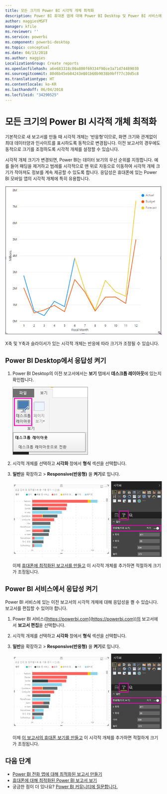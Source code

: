 ```yaml
---
title: 모든 크기의 Power BI 시각적 개체 최적화
description: Power BI 휴대폰 앱에 대해 Power BI Desktop 및 Power BI 서비스에서 기존 보고서의 시각적 개체를 최적화하는 방법을 알아봅니다.
author: maggiesMSFT
manager: kfile
ms.reviewer: ''
ms.service: powerbi
ms.component: powerbi-desktop
ms.topic: conceptual
ms.date: 04/13/2018
ms.author: maggies
LocalizationGroup: Create reports
ms.openlocfilehash: a6e683318c00a800f69334f90ce3a71d74489030
ms.sourcegitcommit: 80d6b45eb84243e801b60b9038b9bff77c30d5c8
ms.translationtype: HT
ms.contentlocale: ko-KR
ms.lasthandoff: 06/04/2018
ms.locfileid: "34290525"
---
```

# <a name="optimize-a-power-bi-visual-for-any-size"></a>모든 크기의 Power BI 시각적 개체 최적화
기본적으로 새 보고서를 만들 때 시각적 개체는 ‘반응형’이므로, 화면 크기와 관계없이 최대 데이터양과 인사이트를 표시하도록 동적으로 변경됩니다. 이전 보고서의 경우에도 동적으로 크기를 조정하도록 시각적 개체를 설정할 수 있습니다.

시각적 개체 크기가 변경되면, Power BI는 데이터 보기의 우선 순위를 지정합니다. 예를 들어 패딩을 제거하고 범례를 시각적으로 맨 위로 자동으로 이동하여 시각적 개체 크기가 작아져도 정보를 계속 제공할 수 있도록 합니다. 응답성은 휴대폰에 있는 Power BI 모바일 앱의 시각적 개체에 특히 유용합니다.

![반응형 시각적 개체 크기 조정](media/desktop-create-responsive-visuals/power-bi-responsive-visual.gif)

X축 및 Y축과 슬라이서가 있는 시각적 개체는 반응에 따라 크기가 조정될 수 있습니다.

## <a name="turn-on-responsiveness-in-power-bi-desktop"></a>Power BI Desktop에서 응답성 켜기
1. Power BI Desktop의 이전 보고서에서는 **보기** 탭에서 **데스크톱 레이아웃**에 있는지 확인합니다.
   
    ![데스크톱 레이아웃 아이콘](media/desktop-create-responsive-visuals/power-bi-desktop-layout.png)
2. 시각적 개체를 선택하고 **시각화** 창에서 **형식** 섹션을 선택합니다.
3. **일반**을 확장하고 > **Responsive(반응형)** 을 **켜기**로 밉니다.
   
    ![반응형 켜기](media/desktop-create-responsive-visuals/power-bi-turn-responsive-on.png)
   
     이제 [휴대폰에 최적화된 보고서를 만들고](desktop-create-phone-report.md) 이 시각적 개체를 추가하면 적절하게 크기가 조정됩니다.

## <a name="turn-on-responsiveness-in-the-power-bi-service"></a>Power BI 서비스에서 응답성 켜기
Power BI 서비스에 있는 이전 보고서의 시각적 개체에 대해 응답성을 켤 수 있습니다. 보고서를 편집할 수 있어야 합니다.

1. Power BI 서비스([https://powerbi.com](https://powerbi.com))의 보고서에서 **보고서 편집**을 선택합니다.
2. 시각적 개체를 선택하고 **시각화** 창에서 **형식** 섹션을 선택합니다.
3. **일반**을 확장하고 > **Responsive(반응형)** 을 **켜기**로 밉니다.
   
    ![반응형 켜기](media/desktop-create-responsive-visuals/power-bi-turn-responsive-on.png)
   
     이제 [이 보고서의 휴대폰 보기를 만들고](desktop-create-phone-report.md) 이 시각적 개체를 추가하면 적절하게 크기가 조정됩니다.

## <a name="next-steps"></a>다음 단계
* [Power BI 전화 앱에 대해 최적화된 보고서 만들기](desktop-create-phone-report.md)
* [휴대폰에 대해 최적화된 Power BI 보고서 보기](mobile-apps-view-phone-report.md)
* 궁금한 점이 더 있나요? [Power BI 커뮤니티에 질문합니다.](http://community.powerbi.com/)

